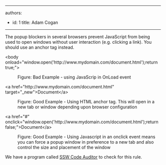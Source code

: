 

---
authors:
  - id: 1
    title: Adam Cogan
---




<span class='intro'> <p class="ssw15-rteElement-P">The popup blockers in several browsers prevent JavaScript from being used to open windows without user interaction (e.g. clicking a link). You should use an anchor tag instead.<br></p> </span>

<p class="ssw15-rteElement-CodeArea">​&lt;body onload=&quot;window.open('http&#58;//www.mydomain.com/document.html');return true;&quot;&gt; 
   <br></p><dd class="ssw15-rteElement-FigureBad">Figure&#58; Bad Example - using JavaScrip in OnLoad event​<br></dd><p class="ssw15-rteElement-CodeArea">​&lt;a href=&quot;http&#58;//www.mydomain.com/document.html&quot; target=&quot;_new&quot;&gt;Document&lt;/a&gt; </p><dd class="ssw15-rteElement-FigureGood">Figure&#58; Good Example - Using HTML anchor tag. This will open in a new tab or window depending upon browser configuration​​<br></dd>
<p class="ssw15-rteElement-CodeArea">&lt;a href=&quot;#&quot; onclick=&quot;window.open('http&#58;//www.mydomain.com/document.html');return false;&quot;&gt;Document&lt;/a&gt; </p><dd class="ssw15-rteElement-FigureGood">Figure&#58; Good Example - Using Javascript in an onclick event means you can force a popup window in preference to a new tab and also control the size and placement of the window</dd><p class="ssw15-rteElement-YellowBorderBox">We have a program called&#160;<a href="https&#58;//www.ssw.com.au/ssw/CodeAuditor/" target="_blank">SSW Code Auditor</a>&#160;to check for this rule.<br></p><p>​<br></p>


